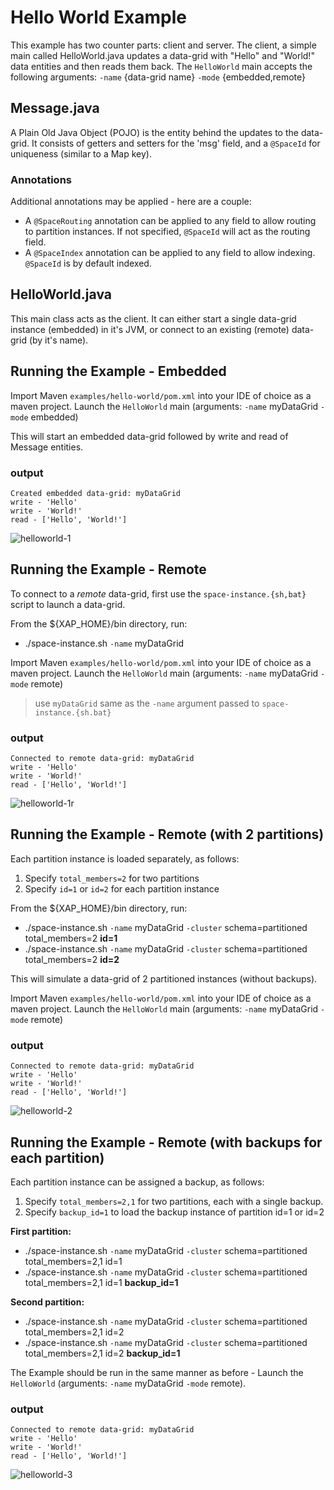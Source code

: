 # Hello World Example

This example has two counter parts: client and server. The client, a simple main called HelloWorld.java updates a data-grid with "Hello" and "World!" data entities and then reads them back. 
The `HelloWorld` main accepts the following arguments: `-name` {data-grid name} `-mode` {embedded,remote}

## Message.java

A Plain Old Java Object (POJO) is the entity behind the updates to the data-grid. 
It consists of getters and setters for the 'msg' field, and a `@SpaceId` for uniqueness (similar to a Map key).

### Annotations

Additional annotations may be applied - here are a couple:

- A `@SpaceRouting` annotation can be applied to any field to allow routing to partition instances. If not specified, `@SpaceId` will act as the routing field.
- A `@SpaceIndex` annotation can be applied to any field to allow indexing. `@SpaceId` is by default indexed.

## HelloWorld.java

This main class acts as the client. It can either start a single data-grid instance (embedded) in it's JVM, or connect to an existing (remote) data-grid (by it's name).

## Running the Example - Embedded
Import Maven `examples/hello-world/pom.xml` into your IDE of choice as a maven project.
Launch the `HelloWorld` main (arguments: `-name` myDataGrid `-mode` embedded)

This will start an embedded data-grid followed by write and read of Message entities.

### output
```
Created embedded data-grid: myDataGrid
write - 'Hello'
write - 'World!'
read - ['Hello', 'World!']
```

![helloworld-1](https://cloud.githubusercontent.com/assets/8696298/16544698/be661c64-4118-11e6-8e5b-d031bb6b40ea.png)

## Running the Example - Remote

To connect to a *remote* data-grid, first use the `space-instance.{sh,bat}` script to launch a data-grid.

From the ${XAP_HOME}/bin directory, run:

-  ./space-instance.sh `-name` myDataGrid

Import Maven `examples/hello-world/pom.xml` into your IDE of choice as a maven project.
Launch the `HelloWorld` main (arguments: `-name` myDataGrid `-mode` remote)
> use `myDataGrid` same as the `-name` argument passed to `space-instance.{sh.bat}`

### output
```
Connected to remote data-grid: myDataGrid
write - 'Hello'
write - 'World!'
read - ['Hello', 'World!']
```

![helloworld-1r](https://cloud.githubusercontent.com/assets/8696298/16724700/b695f4ce-475c-11e6-9617-00df8b561a52.png)

## Running the Example - Remote (with 2 partitions)

Each partition instance is loaded separately, as follows:

1. Specify `total_members=2` for two partitions
2. Specify `id=1` or `id=2` for each partition instance

From the ${XAP_HOME}/bin directory, run:

-  ./space-instance.sh `-name` myDataGrid `-cluster` schema=partitioned total_members=2 **id=1**
-  ./space-instance.sh `-name` myDataGrid `-cluster` schema=partitioned total_members=2 **id=2**

This will simulate a data-grid of 2 partitioned instances (without backups).

Import Maven `examples/hello-world/pom.xml` into your IDE of choice as a maven project.
Launch the `HelloWorld` main (arguments: `-name` myDataGrid `-mode` remote)

### output
```
Connected to remote data-grid: myDataGrid
write - 'Hello'
write - 'World!'
read - ['Hello', 'World!']
```

![helloworld-2](https://cloud.githubusercontent.com/assets/8696298/16428814/4508afd4-3d7c-11e6-9ed2-5de2b12ebb4e.png)

## Running the Example - Remote (with backups for each partition)

Each partition instance can be assigned a backup, as follows:

1. Specify `total_members=2,1` for two partitions, each with a single backup.
2. Specify `backup_id=1` to load the backup instance of partition id=1 or id=2

**First partition:**

-  ./space-instance.sh `-name` myDataGrid `-cluster` schema=partitioned total_members=2,1 id=1
-  ./space-instance.sh `-name` myDataGrid `-cluster` schema=partitioned total_members=2,1 id=1 **backup_id=1**

**Second partition:**

-  ./space-instance.sh `-name` myDataGrid `-cluster` schema=partitioned total_members=2,1 id=2
-  ./space-instance.sh `-name` myDataGrid `-cluster` schema=partitioned total_members=2,1 id=2 **backup_id=1**


The Example should be run in the same manner as before - Launch the `HelloWorld` (arguments: `-name` myDataGrid `-mode` remote).

### output
```
Connected to remote data-grid: myDataGrid
write - 'Hello'
write - 'World!'
read - ['Hello', 'World!']
```

![helloworld-3](https://cloud.githubusercontent.com/assets/8696298/16428817/48ba0650-3d7c-11e6-83f9-69c0598610eb.png)
